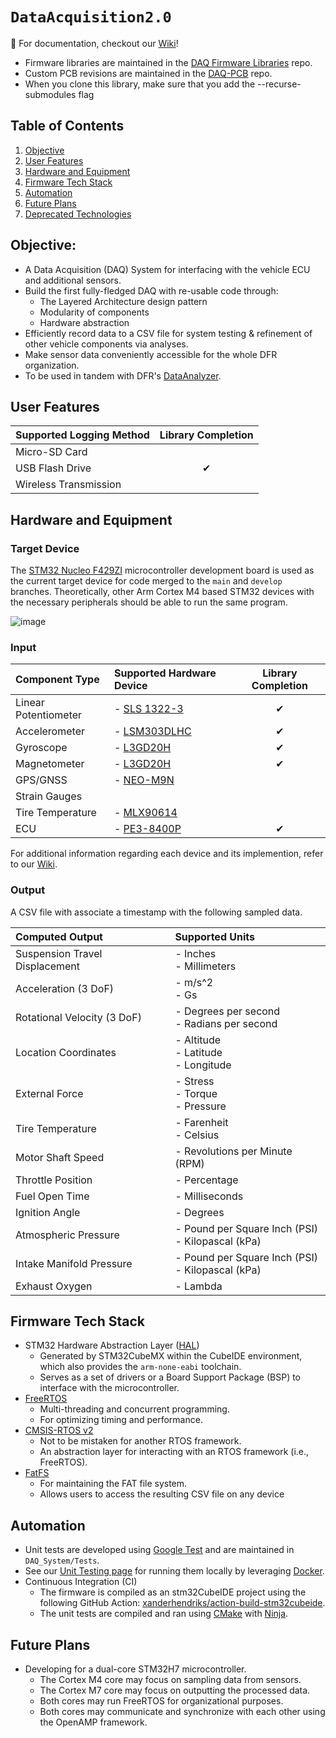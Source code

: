 # `DataAcquisition2.0`
🏁 For documentation, checkout our [Wiki](https://github.com/DallasFormulaRacing/DataAcquisition2.0/wiki)!

- Firmware libraries are maintained in the [DAQ Firmware Libraries](https://github.com/DallasFormulaRacing/DAQ-Firmware-Libraries) repo.
- Custom PCB revisions are maintained in the [DAQ-PCB](https://github.com/DallasFormulaRacing/DAQ-PCB) repo.
- When you clone this library, make sure that you add the --recurse-submodules flag
  
## Table of Contents
1. [Objective](#objective)
2. [User Features](#user-features)
3. [Hardware and Equipment](#hardware-and-equipment)
4. [Firmware Tech Stack](#firmware-tech-stack)
5. [Automation](#automation)
6. [Future Plans](#future-plans)
7. [Deprecated Technologies](#deprecated-technologies)

## Objective:
- A Data Acquisition (DAQ) System for interfacing with the vehicle ECU and additional sensors.
- Build the first fully-fledged DAQ with re-usable code through:
    - The Layered Architecture design pattern
    - Modularity of components
    - Hardware abstraction
- Efficiently record data to a CSV file for system testing & refinement of other vehicle components via analyses.
- Make sensor data conveniently accessible for the whole DFR organization.
- To be used in tandem with DFR's [DataAnalyzer](https://github.com/DallasFormulaRacing/DataAnalyzer).

## User Features
| Supported Logging Method | Library Completion    |
| :----------------------- | :--------------------:|
| Micro-SD Card            |                       |
| USB Flash Drive          | <span>&#10004;</span> |
| Wireless Transmission    |                       |

## Hardware and Equipment
### Target Device
The [STM32 Nucleo F429ZI](https://www.st.com/en/evaluation-tools/nucleo-f429zi.html) microcontroller development board is used as the current target device for code merged to the `main` and `develop` branches. Theoretically, other Arm Cortex M4 based STM32 devices with the necessary peripherals should be able to run the same program.

![image](https://github.com/DallasFormulaRacing/DataAcquisition2.0/assets/71054319/00c8cfe3-c1f8-499c-8c72-fe8f191a8108)

### Input
| Component Type        | Supported Hardware Device                                                                                            | Library Completion    |
| :-------------------- |:-------------------------------------------------------------------------------------------------------------------- | :--------------------:|
| Linear Potentiometer  | - [SLS 1322-3](https://www.activesensors.com/products/linear-position-sensors/general-purpose-linear-potentiometers) | <span>&#10004;</span> |
| Accelerometer         | - [LSM303DLHC](https://www.adafruit.com/product/1714)                                                                | <span>&#10004;</span> |
| Gyroscope             | - [L3GD20H](https://www.adafruit.com/product/1714)                                                                   | <span>&#10004;</span> |
| Magnetometer          | - [L3GD20H](https://www.adafruit.com/product/1714)                                                                   | <span>&#10004;</span> |
| GPS/GNSS              | - [NEO-M9N](https://www.sparkfun.com/products/15733)                                                                 |                       |
| Strain Gauges         |                                                                                                                      |                       |
| Tire Temperature      | - [MLX90614](https://www.sparkfun.com/products/9570)                                                                 |                       |
| ECU                   | - [PE3-8400P](https://pe-ltd.com/product/pe3-8400p/)                                                                 | <span>&#10004;</span> |

For additional information regarding each device and its implemention, refer to our [Wiki](https://github.com/DallasFormulaRacing/DataAcquisition2.0/wiki).

### Output
A CSV file with associate a timestamp with the following sampled data.

| Computed Output                | Supported Units                                         |
| :----------------------------- |:------------------------------------------------------- |
| Suspension Travel Displacement | - Inches <br /> - Millimeters                           |
| Acceleration (3 DoF)           | - m/s^2 <br /> - Gs                                     |
| Rotational Velocity (3 DoF)    | - Degrees per second <br /> - Radians per second        |
| Location Coordinates           | - Altitude <br /> - Latitude <br /> - Longitude         |
| External Force                 | - Stress <br /> - Torque <br /> - Pressure              |
| Tire Temperature               | - Farenheit <br /> - Celsius                            |
| Motor Shaft Speed              | - Revolutions per Minute (RPM)                          |
| Throttle Position              | - Percentage                                            |
| Fuel Open Time                 | - Milliseconds                                          |
| Ignition Angle                 | - Degrees                                               |
| Atmospheric Pressure           | - Pound per Square Inch (PSI) <br /> - Kilopascal (kPa) |
| Intake Manifold Pressure       | - Pound per Square Inch (PSI) <br /> - Kilopascal (kPa) |
| Exhaust Oxygen                 | - Lambda                                                |


## Firmware Tech Stack
- STM32 Hardware Abstraction Layer ([HAL](https://www.st.com/resource/en/user_manual/um1725-description-of-stm32f4-hal-and-lowlayer-drivers-stmicroelectronics.pdf))
  - Generated by STM32CubeMX within the CubeIDE environment, which also provides the `arm-none-eabi` toolchain.
  - Serves as a set of drivers or a Board Support Package (BSP) to interface with the microcontroller.
- [FreeRTOS](https://www.freertos.org/index.html)
  - Multi-threading and concurrent programming.
  - For optimizing timing and performance.
- [CMSIS-RTOS v2](https://www.keil.com/pack/doc/CMSIS/RTOS2/html/group__CMSIS__RTOS.html)
  - Not to be mistaken for another RTOS framework.
  - An abstraction layer for interacting with an RTOS framework (i.e., FreeRTOS).
- [FatFS](http://elm-chan.org/fsw/ff/)
  - For maintaining the FAT file system.
  - Allows users to access the resulting CSV file on any device

## Automation
- Unit tests are developed using [Google Test](https://google.github.io/googletest/) and are maintained in `DAQ_System/Tests`.
- See our [Unit Testing page](https://github.com/DallasFormulaRacing/DataAcquisition2.0/wiki/Unit-Testing) for running them locally by leveraging [Docker](https://docs.docker.com/get-started/overview/).
- Continuous Integration (CI)
  - The firmware is compiled as an stm32CubeIDE project using the following GitHub Action: [xanderhendriks/action-build-stm32cubeide](https://github.com/marketplace/actions/build-stm32cubeide-project).
  - The unit tests are compiled and ran using [CMake](https://cmake.org/cmake/help/latest/index.html) with [Ninja](https://ninja-build.org/manual.html). 


## Future Plans
- Developing for a dual-core STM32H7 microcontroller.
  - The Cortex M4 core may focus on sampling data from sensors.
  - The Cortex M7 core may focus on outputting the processed data.
  - Both cores may run FreeRTOS for organizational purposes.
  - Both cores may communicate and synchronize with each other using the OpenAMP framework.


